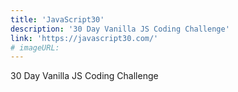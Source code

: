 ```yaml
---
title: 'JavaScript30'
description: '30 Day Vanilla JS Coding Challenge'
link: 'https://javascript30.com/'
# imageURL:
---
```

30 Day Vanilla JS Coding Challenge